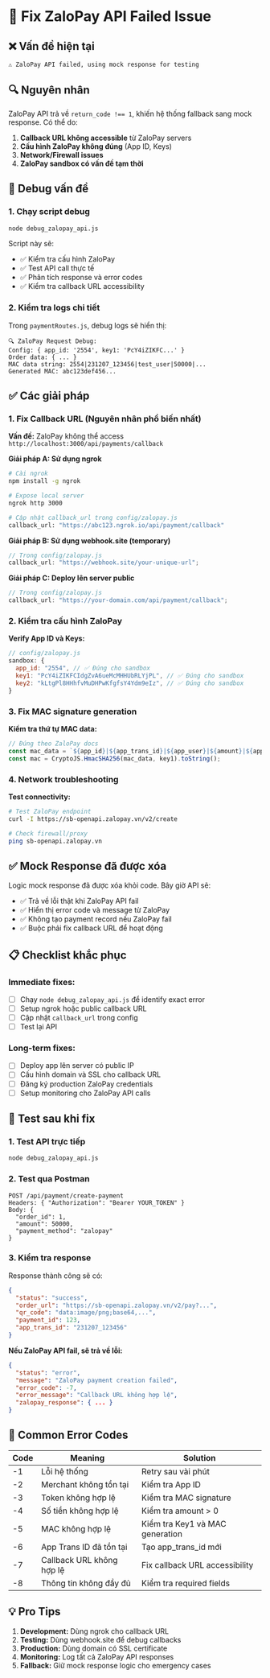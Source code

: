 # 🔧 Fix ZaloPay API Failed Issue

## ❌ Vấn đề hiện tại

```
⚠️ ZaloPay API failed, using mock response for testing
```

## 🔍 Nguyên nhân

ZaloPay API trả về `return_code !== 1`, khiến hệ thống fallback sang mock response. Có thể do:

1. **Callback URL không accessible** từ ZaloPay servers
2. **Cấu hình ZaloPay không đúng** (App ID, Keys)
3. **Network/Firewall issues**
4. **ZaloPay sandbox có vấn đề tạm thời**

## 🧪 Debug vấn đề

### 1. Chạy script debug

```bash
node debug_zalopay_api.js
```

Script này sẽ:

- ✅ Kiểm tra cấu hình ZaloPay
- ✅ Test API call thực tế
- ✅ Phân tích response và error codes
- ✅ Kiểm tra callback URL accessibility

### 2. Kiểm tra logs chi tiết

Trong `paymentRoutes.js`, debug logs sẽ hiển thị:

```
🔍 ZaloPay Request Debug:
Config: { app_id: '2554', key1: 'PcY4iZIKFC...' }
Order data: { ... }
MAC data string: 2554|231207_123456|test_user|50000|...
Generated MAC: abc123def456...
```

## ✅ Các giải pháp

### 1. Fix Callback URL (Nguyên nhân phổ biến nhất)

**Vấn đề:** ZaloPay không thể access `http://localhost:3000/api/payments/callback`

**Giải pháp A: Sử dụng ngrok**

```bash
# Cài ngrok
npm install -g ngrok

# Expose local server
ngrok http 3000

# Cập nhật callback_url trong config/zalopay.js
callback_url: "https://abc123.ngrok.io/api/payment/callback"
```

**Giải pháp B: Sử dụng webhook.site (temporary)**

```javascript
// Trong config/zalopay.js
callback_url: "https://webhook.site/your-unique-url";
```

**Giải pháp C: Deploy lên server public**

```javascript
// Trong config/zalopay.js
callback_url: "https://your-domain.com/api/payment/callback";
```

### 2. Kiểm tra cấu hình ZaloPay

**Verify App ID và Keys:**

```javascript
// config/zalopay.js
sandbox: {
  app_id: "2554", // ✅ Đúng cho sandbox
  key1: "PcY4iZIKFCIdgZvA6ueMcMHHUbRLYjPL", // ✅ Đúng cho sandbox
  key2: "kLtgPl8HHhfvMuDHPwKfgfsY4Ydm9eIz", // ✅ Đúng cho sandbox
}
```

### 3. Fix MAC signature generation

**Kiểm tra thứ tự MAC data:**

```javascript
// Đúng theo ZaloPay docs
const mac_data = `${app_id}|${app_trans_id}|${app_user}|${amount}|${app_time}|${embed_data}|${item}`;
const mac = CryptoJS.HmacSHA256(mac_data, key1).toString();
```

### 4. Network troubleshooting

**Test connectivity:**

```bash
# Test ZaloPay endpoint
curl -I https://sb-openapi.zalopay.vn/v2/create

# Check firewall/proxy
ping sb-openapi.zalopay.vn
```

## ✅ Mock Response đã được xóa

Logic mock response đã được xóa khỏi code. Bây giờ API sẽ:

- ✅ Trả về lỗi thật khi ZaloPay API fail
- ✅ Hiển thị error code và message từ ZaloPay
- ✅ Không tạo payment record nếu ZaloPay fail
- ✅ Buộc phải fix callback URL để hoạt động

## 📋 Checklist khắc phục

### Immediate fixes:

- [ ] Chạy `node debug_zalopay_api.js` để identify exact error
- [ ] Setup ngrok hoặc public callback URL
- [ ] Cập nhật `callback_url` trong config
- [ ] Test lại API

### Long-term fixes:

- [ ] Deploy app lên server có public IP
- [ ] Cấu hình domain và SSL cho callback URL
- [ ] Đăng ký production ZaloPay credentials
- [ ] Setup monitoring cho ZaloPay API calls

## 🔄 Test sau khi fix

### 1. Test API trực tiếp

```bash
node debug_zalopay_api.js
```

### 2. Test qua Postman

```
POST /api/payment/create-payment
Headers: { "Authorization": "Bearer YOUR_TOKEN" }
Body: {
  "order_id": 1,
  "amount": 50000,
  "payment_method": "zalopay"
}
```

### 3. Kiểm tra response

Response thành công sẽ có:

```json
{
  "status": "success",
  "order_url": "https://sb-openapi.zalopay.vn/v2/pay?...",
  "qr_code": "data:image/png;base64,...",
  "payment_id": 123,
  "app_trans_id": "231207_123456"
}
```

**Nếu ZaloPay API fail, sẽ trả về lỗi:**

```json
{
  "status": "error",
  "message": "ZaloPay payment creation failed",
  "error_code": -7,
  "error_message": "Callback URL không hợp lệ",
  "zalopay_response": { ... }
}
```

## 📝 Common Error Codes

| Code | Meaning                   | Solution                        |
| ---- | ------------------------- | ------------------------------- |
| -1   | Lỗi hệ thống              | Retry sau vài phút              |
| -2   | Merchant không tồn tại    | Kiểm tra App ID                 |
| -3   | Token không hợp lệ        | Kiểm tra MAC signature          |
| -4   | Số tiền không hợp lệ      | Kiểm tra amount > 0             |
| -5   | MAC không hợp lệ          | Kiểm tra Key1 và MAC generation |
| -6   | App Trans ID đã tồn tại   | Tạo app_trans_id mới            |
| -7   | Callback URL không hợp lệ | Fix callback URL accessibility  |
| -8   | Thông tin không đầy đủ    | Kiểm tra required fields        |

## 💡 Pro Tips

1. **Development:** Dùng ngrok cho callback URL
2. **Testing:** Dùng webhook.site để debug callbacks
3. **Production:** Dùng domain có SSL certificate
4. **Monitoring:** Log tất cả ZaloPay API responses
5. **Fallback:** Giữ mock response logic cho emergency cases
